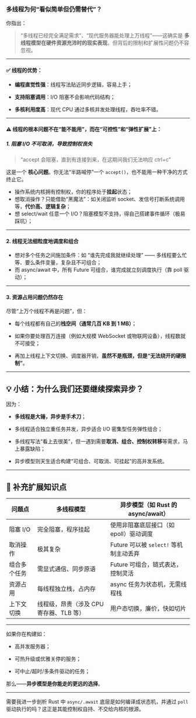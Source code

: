 ### **多线程为何“看似简单但仍需替代”？**

你指出：

> “多线程已经完全满足需求”、“现代服务器能处理上万线程”——这确实是 **多线程模型在硬件资源充沛时的现实表现**，但背后的限制和扩展性问题仍不容忽视。

---

#### ✅ **线程的优势：**

- **编程直觉性强**：线程写法贴近同步逻辑，容易上手；
    
- **支持阻塞调用**：I/O 阻塞不会影响代码结构；
    
- **多核利用度高**：现代 CPU 通过多核并发处理线程，吞吐率不错。
    

---

#### ⚠️ **线程的根本问题不在“能不能用”，而在“可控性”和“弹性扩展”上**：

##### 1. **阻塞 I/O 不可取消，导致控制权丧失**

> “accept 会阻塞，直到有连接到来，在这期间我们无法响应 ctrl+c”

这是一个 **核心问题**。你无法“半路喊停”一个 `accept()`，也不能用一种干净的方式终止它。

- 操作系统内核拥有控制权，你的程序处于**挂起**状态；
- 想取消操作？只能借助“黑魔法”：如关闭监听 socket、发信号打断系统调用等，**代价高、逻辑复杂**；
- 想 select/wait 任意一个 I/O？阻塞模型不支持，得自己搭建事件循环（极易踩坑）；
---

#### 2. **线程无法细粒度地调度和组合**
- 想对多个任务之间施加条件：如 “谁先完成我就继续处理” —— 多线程要么忙等、要么条件变量，复杂且不可组合；
- 而 async/await 中，所有 Future 可组合，谁完成就立刻调度执行（靠 poll 驱动）；

---

#### 3. **资源占用问题仍然存在**

尽管“上万个线程不再是问题”，但：

- 每个线程都有自己的**栈空间（通常几百 KB 到 1 MB）**；
    
- 如果你要处理百万连接（例如大规模 WebSocket 或物联网设备），线程数就不可接受；
    
- 再加上线程上下文切换、调度器开销，**虽然不是瓶颈，但是“无法绕开的硬限制”**。
    

---

## 💡 小结：为什么我们还要继续探索异步？

因为：

- **多线程是大锤，异步是手术刀**；
    
- 多线程适合独立重任务并发，异步适合 I/O 密集型任务弹性组合；
    
- 多线程写法“看上去很美”，但一遇到需要**取消、组合、控制权转移**等需求，马上暴露缺陷；
    
- 异步模型则天生适合构建“可组合、可取消、可挂起”的高并发系统。
    

---

## 📌 补充扩展知识点

|问题点|多线程模型|异步模型（如 Rust 的 async/await）|
|---|---|---|
|阻塞 I/O|完全阻塞，程序挂起|使用非阻塞底层接口（如 epoll）驱动调度|
|取消操作|极其复杂|Future 可以被 `select!` 等机制主动丢弃|
|组合多个任务|需显式通信、同步原语|Future 可组合，链式表达，控制灵活|
|资源占用|每线程独立栈，占内存|async 任务为状态机，无需线程栈|
|上下文切换|线程级，昂贵（涉及 CPU 寄存器、TLB 等）|用户态切换，廉价，快如切片|

---

如果你在构建如：

- 高并发服务器；
    
- 可热升级或优雅关停的服务；
    
- 可中止/超时/多条件驱动的任务；
    

那么——**异步模型是你能走的更远的选择**。

---

需要我进一步剖析 Rust 中 `async/.await` 底层是如何编译成状态机，并通过 `poll` 驱动执行的吗？这正是其能控制权自持、不交给内核的根源。